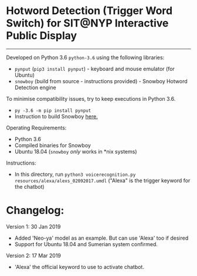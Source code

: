 # Hotword Detection (Trigger Word Switch) for SIT@NYP Interactive Public Display
---
Developed on Python 3.6 `python-3.6` using the following libraries:
- `pynput` (`pip3 install pynput`) - keyboard and mouse emulator (for Ubuntu)
- `snowboy` (build from source - instructions provided) - Snowboy Hotword Detection engine 

To minimise compatibility issues, try to keep executions in Python 3.6.
- `py -3.6 -m pip install pynput`
- Instruction to build Snowboy [here.](install-snowboy/install-instructions.md)

Operating Requirements:
- Python 3.6
- Compiled binaries for Snowboy
- Ubuntu 18.04 (`snowboy` *only* works in *nix systems)

Instructions:
- In this directory, run  `python3 voicerecognition.py resources/alexa/alexs_02092017.umdl` ("Alexa" is the trigger keyword for the chatbot)

# Changelog:
Version 1: 30 Jan 2019
- Added 'Neo-ya' model as an example. But can use 'Alexa' too if desired
- Support for Ubuntu 18.04 and Sumerian system confirmed.

Version 2: 17 Mar 2019
- 'Alexa' the official keyword to use to activate chatbot.
